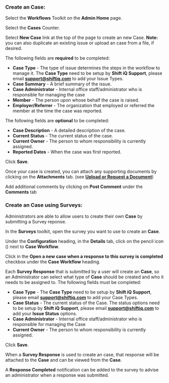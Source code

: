 ### Create an Case:

Select the **Workflows** Toolkit on the **Admin Home** page.

Select the **Cases** Counter.

Select **New Case** link at the top of the page to create an new Case. **Note:** you can also duplicate an existing issue or upload an case from a file, if desired.

The following fields are **required** to be completed:
* **Case Type** - The type of issue determines the steps in the workflow to manage it. The **Case Type** need to be setup by **Shift iQ Support**, please email [**support@shiftiq.com**](mailto:support@shiftiq.com) to add your Issue Types.
* **Case Summary** - A brief summary of the issue.
* **Case Administrator** - Internal office staff/administrator who is responsible for managing the case
* **Member** - The person upon whose behalf the case is raised.
* **Employer/Referrer** - The organization that employed or referred the member at the time the case was reported.

The following fields are **optional** to be completed: 
* **Case Description** - A detailed description of the case.
* **Current Status** - The current status of the case.
* **Current Owner** - The person to whom responsibility is currently assigned.
* **Reported Dates** - When the case was first reported.

Click **Save**.

Once your case is created, you can attach any supporting documents by clicking on the **Attachments** tab. (see [**Upload or Request a Document**](/ui/help/apps/portal/issues/issue-documents/upload-document))

Add additional comments by clicking on **Post Comment** under the **Comments** tab
<br>

### Create an Case using Surveys:

Administrators are able to allow users to create their own **Case** by submitting a Survey reponse. 

In the **Surveys** toolkit, open the survey you want to use to create an **Case**.

Under the **Configuration** heading, in the **Details** tab, click on the pencil icon (<i class="fas fa-pencil-alt"></i>) next to **Case Workflow**.

Click in the **Open a new case when a response to this survey is completed** checkbox under the **Case Workflow** heading.

Each **Survey Response** that is submitted by a user will create an **Case**, so an Administrator can select what type of **Case** should be created and who it needs to be assigned to. The following fields must be completed:
* **Case Type** - The **Case Type** need to be setup by **Shift iQ Support**, please email [**support@shiftiq.com**](mailto:support@shiftiq.com) to add your Case Types.
* **Case Status** - The current status of the Case. The status options need to be setup by **Shift iQ Support**, please email [**support@shiftiq.com**](mailto:support@shiftiq.com) to add your **Issue Status** options.
* **Case Administrator** - Internal office staff/administrator who is responsible for managing the Case
* **Current Owner** - The person to whom responsibility is currently assigned.

Click **Save**.

When a **Survey Response** is used to create an case, that response will be attached to the **Case** and can be viewed from the **Case**.

A **Response Completed** notification can be added to the survey to advise an administrator when a response was submitted.